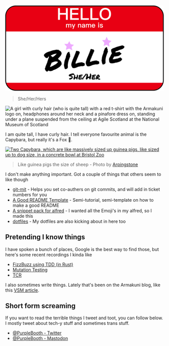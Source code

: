 <p align="center">
    <img alt="Hello, my name is Billie" src="./Hello.png">
</p>

> She/Her/Hers

![A girl with curly hair (who is quite tall) with a red t-shirt with the
Armakuni logo on, headphones around her neck and a pinafore dress on,
standing under a plane suspended from the ceiling at Agile Scotland at
the National Museum of
Scotland](https://media.githubusercontent.com/media/PurpleBooth/PurpleBooth/main/me.jpg
"It me")

I am quite tall, I have curly hair. I tell everyone favourite animal is
the Capybara, but really it's a Fox 🦊.

[![Two Capybara, which are like massively sized up guinea pigs, like
sized up to dog size, in a concrete bowl at Bristol
Zoo](https://media.githubusercontent.com/media/PurpleBooth/PurpleBooth/main/capy.jpg
"Aren't they neat?")](https://commons.wikimedia.org/wiki/File:Bristol.zoo.capybara.arp.jpg)

> Like guinea pigs the size of sheep - Photo by
> [Arpingstone](https://commons.wikimedia.org/wiki/File:Bristol.zoo.capybara.arp.jpg)

I don't make anything important. Got a couple of things that others seem
to like though

  - [git-mit](https://github.com/PurpleBooth/git-mit/) - Helps you set
    co-authers on git commits, and will add in ticket numbers for you
  - [A Good README
    Template](https://github.com/PurpleBooth/a-good-readme-template) -
    Semi-tutorial, semi-template on how to make a good README
  - [A snippet pack for
    alfred](https://github.com/PurpleBooth/alfred-emoji-snippet-pack) -
    I wanted all the Emoji's in my alfred, so I made this
  - [dotfiles](https://github.com/PurpleBooth/dotfiles) - My dotfiles
    are also kicking about in here too

## Pretending I know things

I have spoken a bunch of places, Google is the best way to find those,
but here's some recent recordings I kinda like

  - [FizzBuzz using TDD (in
    Rust)](https://www.youtube.com/watch?v=x2dKBLGsYv4)
  - [Mutation Testing](https://www.youtube.com/watch?v=4Pi9JbG8gto)
  - [TCR](https://www.youtube.com/watch?v=CXC8e_Mkoow)

I also sometimes write things. Lately that's been on the Armakuni blog,
like this [VSM
article](https://cloudnative.ly/running-a-value-stream-mapping-session-5e1d43fba0).

## Short form screaming

If you want to read the terrible things I tweet and toot, you can follow
below. I mostly tweet about tech-y stuff and sometimes trans stuff.

  - [@PurpleBooth - Twitter](https://twitter.com/PurpleBooth)
  - [@PurpleBooth - Mastodon](https://mastodon.technology/@PurpleBooth)

